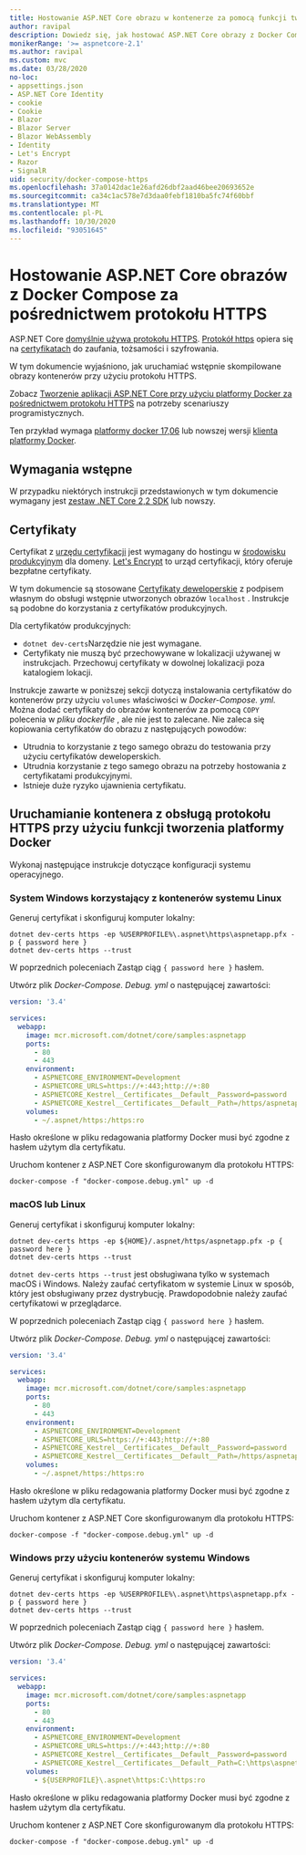 ```yaml
---
title: Hostowanie ASP.NET Core obrazu w kontenerze za pomocą funkcji tworzenia aplikacji platformy Docker przy użyciu protokołu HTTPS
author: ravipal
description: Dowiedz się, jak hostować ASP.NET Core obrazy z Docker Compose za pośrednictwem protokołu HTTPS
monikerRange: '>= aspnetcore-2.1'
ms.author: ravipal
ms.custom: mvc
ms.date: 03/28/2020
no-loc:
- appsettings.json
- ASP.NET Core Identity
- cookie
- Cookie
- Blazor
- Blazor Server
- Blazor WebAssembly
- Identity
- Let's Encrypt
- Razor
- SignalR
uid: security/docker-compose-https
ms.openlocfilehash: 37a0142dac1e26afd26dbf2aad46bee20693652e
ms.sourcegitcommit: ca34c1ac578e7d3daa0febf1810ba5fc74f60bbf
ms.translationtype: MT
ms.contentlocale: pl-PL
ms.lasthandoff: 10/30/2020
ms.locfileid: "93051645"
---
```

# <a name="hosting-aspnet-core-images-with-docker-compose-over-https"></a>Hostowanie ASP.NET Core obrazów z Docker Compose za pośrednictwem protokołu HTTPS


ASP.NET Core [domyślnie używa protokołu HTTPS](./enforcing-ssl.md). [Protokół https](https://en.wikipedia.org/wiki/HTTPS) opiera się na [certyfikatach](https://en.wikipedia.org/wiki/Public_key_certificate) do zaufania, tożsamości i szyfrowania.

W tym dokumencie wyjaśniono, jak uruchamiać wstępnie skompilowane obrazy kontenerów przy użyciu protokołu HTTPS.

Zobacz [Tworzenie aplikacji ASP.NET Core przy użyciu platformy Docker za pośrednictwem protokołu HTTPS](https://github.com/dotnet/dotnet-docker/blob/master/samples/run-aspnetcore-https-development.md) na potrzeby scenariuszy programistycznych.

Ten przykład wymaga [platformy docker 17,06](https://docs.docker.com/release-notes/docker-ce) lub nowszej wersji [klienta platformy Docker](https://www.docker.com/products/docker).

## <a name="prerequisites"></a>Wymagania wstępne

W przypadku niektórych instrukcji przedstawionych w tym dokumencie wymagany jest [zestaw .NET Core 2,2 SDK](https://dotnet.microsoft.com/download) lub nowszy.

## <a name="certificates"></a>Certyfikaty

Certyfikat z [urzędu certyfikacji](https://wikipedia.org/wiki/Certificate_authority) jest wymagany do hostingu w [środowisku produkcyjnym](https://blogs.msdn.microsoft.com/webdev/2017/11/29/configuring-https-in-asp-net-core-across-different-platforms/) dla domeny. [Let's Encrypt](https://letsencrypt.org/) to urząd certyfikacji, który oferuje bezpłatne certyfikaty.

W tym dokumencie są stosowane [Certyfikaty deweloperskie](https://wikipedia.org/wiki/Self-signed_certificate) z podpisem własnym do obsługi wstępnie utworzonych obrazów `localhost` . Instrukcje są podobne do korzystania z certyfikatów produkcyjnych.

Dla certyfikatów produkcyjnych:

* `dotnet dev-certs`Narzędzie nie jest wymagane.
* Certyfikaty nie muszą być przechowywane w lokalizacji używanej w instrukcjach. Przechowuj certyfikaty w dowolnej lokalizacji poza katalogiem lokacji.

Instrukcje zawarte w poniższej sekcji dotyczą instalowania certyfikatów do kontenerów przy użyciu `volumes` właściwości w *Docker-Compose. yml.* Można dodać certyfikaty do obrazów kontenerów za pomocą `COPY` polecenia w *pliku dockerfile* , ale nie jest to zalecane. Nie zaleca się kopiowania certyfikatów do obrazu z następujących powodów:

* Utrudnia to korzystanie z tego samego obrazu do testowania przy użyciu certyfikatów deweloperskich.
* Utrudnia korzystanie z tego samego obrazu na potrzeby hostowania z certyfikatami produkcyjnymi.
* Istnieje duże ryzyko ujawnienia certyfikatu.

## <a name="starting-a-container-with-https-support-using-docker-compose"></a>Uruchamianie kontenera z obsługą protokołu HTTPS przy użyciu funkcji tworzenia platformy Docker

Wykonaj następujące instrukcje dotyczące konfiguracji systemu operacyjnego.

### <a name="windows-using-linux-containers"></a>System Windows korzystający z kontenerów systemu Linux

Generuj certyfikat i skonfiguruj komputer lokalny:

```dotnetcli
dotnet dev-certs https -ep %USERPROFILE%\.aspnet\https\aspnetapp.pfx -p { password here }
dotnet dev-certs https --trust
```

W poprzednich poleceniach Zastąp ciąg `{ password here }` hasłem.

Utwórz plik _Docker-Compose. Debug. yml_ o następującej zawartości:

```yaml
version: '3.4'

services:
  webapp:
    image: mcr.microsoft.com/dotnet/core/samples:aspnetapp
    ports:
      - 80
      - 443
    environment:
      - ASPNETCORE_ENVIRONMENT=Development
      - ASPNETCORE_URLS=https://+:443;http://+:80
      - ASPNETCORE_Kestrel__Certificates__Default__Password=password
      - ASPNETCORE_Kestrel__Certificates__Default__Path=/https/aspnetapp.pfx
    volumes:
      - ~/.aspnet/https:/https:ro
```
Hasło określone w pliku redagowania platformy Docker musi być zgodne z hasłem użytym dla certyfikatu.

Uruchom kontener z ASP.NET Core skonfigurowanym dla protokołu HTTPS:

```console
docker-compose -f "docker-compose.debug.yml" up -d
```

### <a name="macos-or-linux"></a>macOS lub Linux

Generuj certyfikat i skonfiguruj komputer lokalny:

```dotnetcli
dotnet dev-certs https -ep ${HOME}/.aspnet/https/aspnetapp.pfx -p { password here }
dotnet dev-certs https --trust
```

`dotnet dev-certs https --trust` jest obsługiwana tylko w systemach macOS i Windows. Należy zaufać certyfikatom w systemie Linux w sposób, który jest obsługiwany przez dystrybucję. Prawdopodobnie należy zaufać certyfikatowi w przeglądarce.

W poprzednich poleceniach Zastąp ciąg `{ password here }` hasłem.

Utwórz plik _Docker-Compose. Debug. yml_ o następującej zawartości:

```yaml
version: '3.4'

services:
  webapp:
    image: mcr.microsoft.com/dotnet/core/samples:aspnetapp
    ports:
      - 80
      - 443
    environment:
      - ASPNETCORE_ENVIRONMENT=Development
      - ASPNETCORE_URLS=https://+:443;http://+:80
      - ASPNETCORE_Kestrel__Certificates__Default__Password=password
      - ASPNETCORE_Kestrel__Certificates__Default__Path=/https/aspnetapp.pfx
    volumes:
      - ~/.aspnet/https:/https:ro
```
Hasło określone w pliku redagowania platformy Docker musi być zgodne z hasłem użytym dla certyfikatu.

Uruchom kontener z ASP.NET Core skonfigurowanym dla protokołu HTTPS:

```console
docker-compose -f "docker-compose.debug.yml" up -d
```

### <a name="windows-using-windows-containers"></a>Windows przy użyciu kontenerów systemu Windows

Generuj certyfikat i skonfiguruj komputer lokalny:

```dotnetcli
dotnet dev-certs https -ep %USERPROFILE%\.aspnet\https\aspnetapp.pfx -p { password here }
dotnet dev-certs https --trust
```

W poprzednich poleceniach Zastąp ciąg `{ password here }` hasłem.

Utwórz plik _Docker-Compose. Debug. yml_ o następującej zawartości:

```yaml
version: '3.4'

services:
  webapp:
    image: mcr.microsoft.com/dotnet/core/samples:aspnetapp
    ports:
      - 80
      - 443
    environment:
      - ASPNETCORE_ENVIRONMENT=Development
      - ASPNETCORE_URLS=https://+:443;http://+:80
      - ASPNETCORE_Kestrel__Certificates__Default__Password=password
      - ASPNETCORE_Kestrel__Certificates__Default__Path=C:\https\aspnetapp.pfx
    volumes:
      - ${USERPROFILE}\.aspnet\https:C:\https:ro
```
Hasło określone w pliku redagowania platformy Docker musi być zgodne z hasłem użytym dla certyfikatu.

Uruchom kontener z ASP.NET Core skonfigurowanym dla protokołu HTTPS:

```console
docker-compose -f "docker-compose.debug.yml" up -d
```
